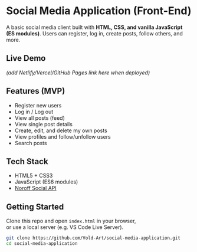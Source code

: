 # Social Media Application (Front-End)

A basic social media client built with **HTML, CSS, and vanilla JavaScript (ES modules)**.
Users can register, log in, create posts, follow others, and more.

## Live Demo

_(add Netlify/Vercel/GitHub Pages link here when deployed)_

## Features (MVP)

- Register new users
- Log in / Log out
- View all posts (feed)
- View single post details
- Create, edit, and delete my own posts
- View profiles and follow/unfollow users
- Search posts

## Tech Stack

- HTML5 + CSS3
- JavaScript (ES6 modules)
- [Noroff Social API](https://docs.noroff.dev/docs/v2/social/posts)

## Getting Started

Clone this repo and open `index.html` in your browser,  
or use a local server (e.g. VS Code Live Server).

```bash
git clone https://github.com/Vold-Art/social-media-application.git
cd social-media-application
```
